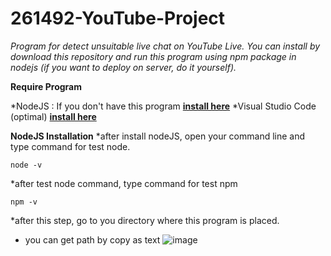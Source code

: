 # 261492-YouTube-Project
*Program for detect unsuitable live chat on YouTube Live. You can install by download this repository and run this program using npm package in nodejs (if you want to deploy on server, do it yourself).*

**Require Program**

*NodeJS : If you don't have this program **[install here](https://nodejs.org/en/download/)**
*Visual Studio Code (optimal) **[install here](https://code.visualstudio.com/download)**

**NodeJS Installation**
*after install nodeJS, open your command line and type command for test node.
```
node -v
```
*after test node command, type command for test npm
```
npm -v
```
*after this step, go to you directory where this program is placed.
* you can get path by copy as text
![image](https://drive.google.com/uc?export=view&id=10gbh7mk1hRFldT9djJHCpmf4uhddzRZt)
